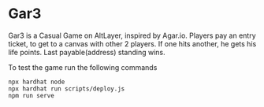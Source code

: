 # Gar3

Gar3 is a Casual Game on AltLayer, inspired by Agar.io.
Players pay an entry ticket, to get to a canvas with other 2 players. If one hits another, he gets his life points.
Last payable(address) standing wins.

To test the game run the following commands
```shell
npx hardhat node
npx hardhat run scripts/deploy.js
npm run serve
```
